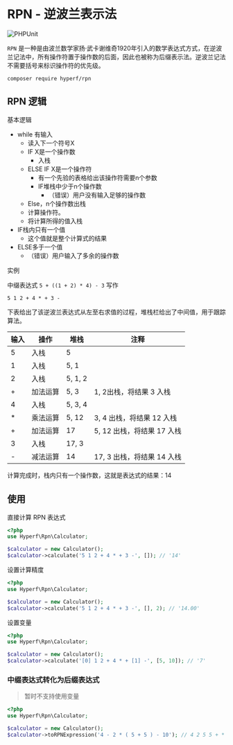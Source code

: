 # RPN - 逆波兰表示法

![PHPUnit](https://github.com/hyperf/rpn-incubator/workflows/PHPUnit/badge.svg)

`RPN` 是一种是由波兰数学家扬·武卡谢维奇1920年引入的数学表达式方式，在逆波兰记法中，所有操作符置于操作数的后面，因此也被称为后缀表示法。逆波兰记法不需要括号来标识操作符的优先级。

```
composer require hyperf/rpn
```

## RPN 逻辑

基本逻辑

- while 有输入
    - 读入下一个符号X
    - IF X是一个操作数
        - 入栈
    - ELSE IF X是一个操作符
        - 有一个先验的表格给出该操作符需要n个参数
        - IF堆栈中少于n个操作数
            - （错误）用户没有输入足够的操作数
    - Else，n个操作数出栈
    - 计算操作符。
    - 将计算所得的值入栈
- IF栈内只有一个值
    - 这个值就是整个计算式的结果
- ELSE多于一个值
    - （错误）用户输入了多余的操作数

实例

中缀表达式 `5 + ((1 + 2) * 4) - 3` 写作

`5 1 2 + 4 * + 3 -`

下表给出了该逆波兰表达式从左至右求值的过程，堆栈栏给出了中间值，用于跟踪算法。

| 输入 | 操作     | 堆栈    | 注释                       |
| ---- | -------- | ------- | -------------------------- |
| 5    | 入栈     | 5       |                            |
| 1    | 入栈     | 5, 1    |                            |
| 2    | 入栈     | 5, 1, 2 |                            |
| +    | 加法运算 | 5, 3    | 1, 2出栈，将结果 3 入栈    |
| 4    | 入栈     | 5, 3, 4 |                            |
| *    | 乘法运算 | 5, 12   | 3, 4 出栈，将结果 12 入栈  |
| +    | 加法运算 | 17      | 5, 12 出栈，将结果 17 入栈 |
| 3    | 入栈     | 17, 3   |                            |
| -    | 减法运算 | 14      | 17, 3 出栈，将结果 14 入栈 |

计算完成时，栈内只有一个操作数，这就是表达式的结果：14

## 使用

直接计算 RPN 表达式

```php
<?php
use Hyperf\Rpn\Calculator;

$calculator = new Calculator();
$calculator->calculate('5 1 2 + 4 * + 3 -', []); // '14'
```

设置计算精度

```php
<?php
use Hyperf\Rpn\Calculator;

$calculator = new Calculator();
$calculator->calculate('5 1 2 + 4 * + 3 -', [], 2); // '14.00'
```

设置变量

```php
<?php
use Hyperf\Rpn\Calculator;

$calculator = new Calculator();
$calculator->calculate('[0] 1 2 + 4 * + [1] -', [5, 10]); // '7'
```

### 中缀表达式转化为后缀表达式

> 暂时不支持使用变量

```php
<?php
use Hyperf\Rpn\Calculator;

$calculator = new Calculator();
$calculator->toRPNExpression('4 - 2 * ( 5 + 5 ) - 10'); // 4 2 5 5 + * - 10 -
```
